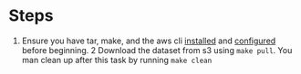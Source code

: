 # Steps

1. Ensure you have tar, make, and the aws cli [installed](https://docs.aws.amazon.com/cli/latest/userguide/cli-chap-getting-started.html#cli-quick-configuration)  and [configured](https://docs.aws.amazon.com/cli/latest/userguide/cli-chap-getting-started.html#cli-quick-configuration) before beginning.
2 Download the dataset from s3 using `make pull`. You man clean up after this task by running `make clean`
